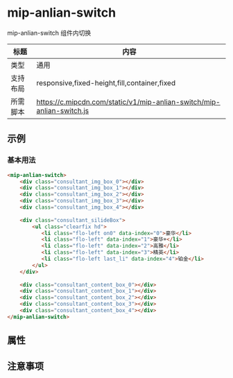 # mip-anlian-switch

mip-anlian-switch 组件内切换

标题|内容
----|----
类型|通用
支持布局|responsive,fixed-height,fill,container,fixed
所需脚本|https://c.mipcdn.com/static/v1/mip-anlian-switch/mip-anlian-switch.js

## 示例

### 基本用法
```html
<mip-anlian-switch>
    <div class="consultant_img_box_0"></div>
    <div class="consultant_img_box_1"></div>
    <div class="consultant_img_box_2"></div>
    <div class="consultant_img_box_3"></div>
    <div class="consultant_img_box_4"></div>
    
    <div class="consultant_silideBox">
        <ul class="clearfix hd">
           <li class="flo-left on0" data-index="0">豪华</li>
           <li class="flo-left" data-index="1">豪华+</li>
           <li class="flo-left" data-index="2">高雅</li>
           <li class="flo-left" data-index="3">精英</li>
           <li class="flo-left last_li" data-index="4">铂金</li>
        </ul>
    </div>
    
    <div class="consultant_content_box_0"></div>
    <div class="consultant_content_box_1"></div>
    <div class="consultant_content_box_2"></div>
    <div class="consultant_content_box_3"></div>
    <div class="consultant_content_box_4"></div>
</mip-anlian-switch>
```

## 属性


## 注意事项


